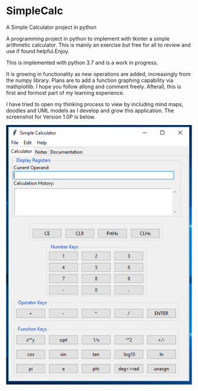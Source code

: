 # SimpleCalc
A Simple Calculator project in python
  
A programming project in python to implement with tkinter a simple arithmetic calculator. This is mainly an exercise but free for all to review and use if found helpful.Enjoy.

This is implemented with python 3.7 and is a work in progress. 

It is growing in functionality as new operations are added, increasingly from the numpy library. Plans are to add a function graphing capability via mathplotlib. I hope you follow allong and comment freely. Afterall, this is first and formost part of my learning experience.

I have tried to open my thinking process to view by including mind maps, doodles and UML models as I develop and grow this application. The screenshot for Version 1.0P is below.

![OpeningShot](calcShot.png)
